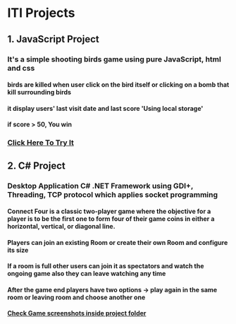 # ITI Projects 
## 1. JavaScript Project
### It's a simple shooting birds game using pure JavaScript, html and css
#### birds are killed when user click on the bird itself or clicking on a bomb that kill surrounding birds
#### it display users' last visit date and last score 'Using local storage'
#### if score >  50, You win
### [Click Here To Try It](https://raw.githack.com/Tasbeeh77/ITI_projects/main/JS_Game/pages/index.html)
## 2. C# Project
### Desktop Application C# .NET Framework using GDI+, Threading, TCP protocol which applies socket programming
#### Connect Four is a classic two-player game where the objective for a player is to be the first one to form four of their game coins in either a horizontal, vertical, or diagonal line. 
#### Players can join an existing Room or create their own Room and configure its size 
#### If a room is full other users can join it as spectators and watch the ongoing game also they can leave watching any time
#### After the game end players have two options -> play again in the same room or leaving room and choose another one
#### [Check Game screenshots inside project folder](https://github.com/Tasbeeh77/ITI_projects/blob/main/C%23_Connect4Game/Screenshots/Result%20of%20game.png) 
